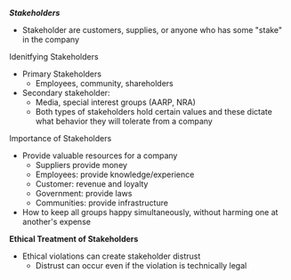 **_Stakeholders_**

- Stakeholder are customers, supplies, or anyone who has some "stake" in the company

Idenitfying Stakeholders

- Primary Stakeholders
  - Employees, community, shareholders
- Secondary stakeholder:
  - Media, special interest groups (AARP, NRA)
  - Both types of stakeholders hold certain values and these dictate what behavior they will tolerate from a company

Importance of Stakeholders

- Provide valuable resources for a company
  - Suppliers provide money
  - Employees: provide knowledge/experience
  - Customer: revenue and loyalty
  - Government: provide laws
  - Communities: provide infrastructure
- How to keep all groups happy simultaneously, without harming one at another's expense

**Ethical Treatment of Stakeholders**

- Ethical violations can create stakeholder distrust
  - Distrust can occur even if the violation is technically legal
